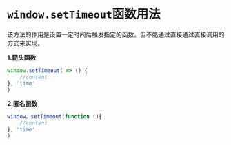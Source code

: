 # `window.setTimeout`函数用法

该方法的作用是设置一定时间后触发指定的函数。但不能通过直接通过直接调用的方式来实现。

**1.箭头函数**

```javascript
window.setTimeout( => () {
	//content    
}, 'time'
)
```

**2.匿名函数**

```javascript
window。setTimeout(function (){
	//content
}, 'time'
)
```

